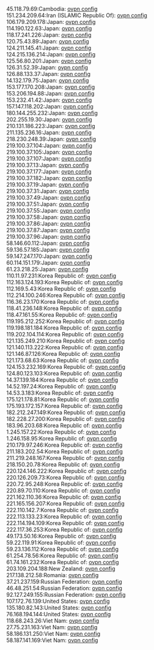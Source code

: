 45.118.79.69:Cambodia: [ovpn config](vpn/45_118_79_69.ovpn)  
151.234.209.64:Iran (ISLAMIC Republic Of): [ovpn config](vpn/151_234_209_64.ovpn)  
106.179.209.178:Japan: [ovpn config](vpn/106_179_209_178.ovpn)  
114.190.122.63:Japan: [ovpn config](vpn/114_190_122_63.ovpn)  
118.17.241.226:Japan: [ovpn config](vpn/118_17_241_226.ovpn)  
120.75.43.89:Japan: [ovpn config](vpn/120_75_43_89.ovpn)  
124.211.145.41:Japan: [ovpn config](vpn/124_211_145_41.ovpn)  
124.215.136.214:Japan: [ovpn config](vpn/124_215_136_214.ovpn)  
125.56.80.201:Japan: [ovpn config](vpn/125_56_80_201.ovpn)  
126.31.52.39:Japan: [ovpn config](vpn/126_31_52_39.ovpn)  
126.88.133.37:Japan: [ovpn config](vpn/126_88_133_37.ovpn)  
14.132.179.75:Japan: [ovpn config](vpn/14_132_179_75.ovpn)  
153.177.170.208:Japan: [ovpn config](vpn/153_177_170_208.ovpn)  
153.206.194.88:Japan: [ovpn config](vpn/153_206_194_88.ovpn)  
153.232.41.42:Japan: [ovpn config](vpn/153_232_41_42.ovpn)  
157.147.118.202:Japan: [ovpn config](vpn/157_147_118_202.ovpn)  
180.144.255.232:Japan: [ovpn config](vpn/180_144_255_232.ovpn)  
202.255.19.30:Japan: [ovpn config](vpn/202_255_19_30.ovpn)  
210.131.186.223:Japan: [ovpn config](vpn/210_131_186_223.ovpn)  
211.135.236.16:Japan: [ovpn config](vpn/211_135_236_16.ovpn)  
218.230.248.39:Japan: [ovpn config](vpn/218_230_248_39.ovpn)  
219.100.37.104:Japan: [ovpn config](vpn/219_100_37_104.ovpn)  
219.100.37.105:Japan: [ovpn config](vpn/219_100_37_105.ovpn)  
219.100.37.107:Japan: [ovpn config](vpn/219_100_37_107.ovpn)  
219.100.37.13:Japan: [ovpn config](vpn/219_100_37_13.ovpn)  
219.100.37.177:Japan: [ovpn config](vpn/219_100_37_177.ovpn)  
219.100.37.182:Japan: [ovpn config](vpn/219_100_37_182.ovpn)  
219.100.37.19:Japan: [ovpn config](vpn/219_100_37_19.ovpn)  
219.100.37.31:Japan: [ovpn config](vpn/219_100_37_31.ovpn)  
219.100.37.49:Japan: [ovpn config](vpn/219_100_37_49.ovpn)  
219.100.37.51:Japan: [ovpn config](vpn/219_100_37_51.ovpn)  
219.100.37.55:Japan: [ovpn config](vpn/219_100_37_55.ovpn)  
219.100.37.58:Japan: [ovpn config](vpn/219_100_37_58.ovpn)  
219.100.37.86:Japan: [ovpn config](vpn/219_100_37_86.ovpn)  
219.100.37.87:Japan: [ovpn config](vpn/219_100_37_87.ovpn)  
219.100.37.96:Japan: [ovpn config](vpn/219_100_37_96.ovpn)  
58.146.60.112:Japan: [ovpn config](vpn/58_146_60_112.ovpn)  
59.136.57.185:Japan: [ovpn config](vpn/59_136_57_185.ovpn)  
59.147.247.170:Japan: [ovpn config](vpn/59_147_247_170.ovpn)  
60.114.151.179:Japan: [ovpn config](vpn/60_114_151_179.ovpn)  
61.23.218.25:Japan: [ovpn config](vpn/61_23_218_25.ovpn)  
110.11.97.231:Korea Republic of: [ovpn config](vpn/110_11_97_231.ovpn)  
112.163.124.193:Korea Republic of: [ovpn config](vpn/112_163_124_193.ovpn)  
112.169.5.43:Korea Republic of: [ovpn config](vpn/112_169_5_43.ovpn)  
112.214.100.246:Korea Republic of: [ovpn config](vpn/112_214_100_246.ovpn)  
116.36.23.170:Korea Republic of: [ovpn config](vpn/116_36_23_170.ovpn)  
118.41.236.148:Korea Republic of: [ovpn config](vpn/118_41_236_148.ovpn)  
118.47.161.55:Korea Republic of: [ovpn config](vpn/118_47_161_55.ovpn)  
119.195.212.252:Korea Republic of: [ovpn config](vpn/119_195_212_252.ovpn)  
119.198.181.184:Korea Republic of: [ovpn config](vpn/119_198_181_184.ovpn)  
119.202.104.114:Korea Republic of: [ovpn config](vpn/119_202_104_114.ovpn)  
121.135.249.210:Korea Republic of: [ovpn config](vpn/121_135_249_210.ovpn)  
121.140.113.222:Korea Republic of: [ovpn config](vpn/121_140_113_222.ovpn)  
121.146.87.126:Korea Republic of: [ovpn config](vpn/121_146_87_126.ovpn)  
121.173.68.63:Korea Republic of: [ovpn config](vpn/121_173_68_63.ovpn)  
124.153.232.169:Korea Republic of: [ovpn config](vpn/124_153_232_169.ovpn)  
124.80.123.103:Korea Republic of: [ovpn config](vpn/124_80_123_103.ovpn)  
14.37.139.184:Korea Republic of: [ovpn config](vpn/14_37_139_184.ovpn)  
14.52.197.24:Korea Republic of: [ovpn config](vpn/14_52_197_24.ovpn)  
14.53.3.183:Korea Republic of: [ovpn config](vpn/14_53_3_183.ovpn)  
175.121.178.81:Korea Republic of: [ovpn config](vpn/175_121_178_81.ovpn)  
175.193.172.157:Korea Republic of: [ovpn config](vpn/175_193_172_157.ovpn)  
182.212.247.149:Korea Republic of: [ovpn config](vpn/182_212_247_149.ovpn)  
182.228.27.200:Korea Republic of: [ovpn config](vpn/182_228_27_200.ovpn)  
183.96.203.68:Korea Republic of: [ovpn config](vpn/183_96_203_68.ovpn)  
1.245.157.22:Korea Republic of: [ovpn config](vpn/1_245_157_22.ovpn)  
1.246.158.95:Korea Republic of: [ovpn config](vpn/1_246_158_95.ovpn)  
210.179.97.246:Korea Republic of: [ovpn config](vpn/210_179_97_246.ovpn)  
211.183.202.54:Korea Republic of: [ovpn config](vpn/211_183_202_54.ovpn)  
211.219.248.167:Korea Republic of: [ovpn config](vpn/211_219_248_167.ovpn)  
218.150.20.78:Korea Republic of: [ovpn config](vpn/218_150_20_78.ovpn)  
220.124.146.222:Korea Republic of: [ovpn config](vpn/220_124_146_222.ovpn)  
220.126.209.73:Korea Republic of: [ovpn config](vpn/220_126_209_73.ovpn)  
220.72.95.248:Korea Republic of: [ovpn config](vpn/220_72_95_248.ovpn)  
220.89.70.110:Korea Republic of: [ovpn config](vpn/220_89_70_110.ovpn)  
221.162.110.36:Korea Republic of: [ovpn config](vpn/221_162_110_36.ovpn)  
221.165.156.207:Korea Republic of: [ovpn config](vpn/221_165_156_207.ovpn)  
222.110.142.7:Korea Republic of: [ovpn config](vpn/222_110_142_7.ovpn)  
222.113.133.23:Korea Republic of: [ovpn config](vpn/222_113_133_23.ovpn)  
222.114.194.109:Korea Republic of: [ovpn config](vpn/222_114_194_109.ovpn)  
222.117.36.253:Korea Republic of: [ovpn config](vpn/222_117_36_253.ovpn)  
49.173.50.16:Korea Republic of: [ovpn config](vpn/49_173_50_16.ovpn)  
59.22.119.91:Korea Republic of: [ovpn config](vpn/59_22_119_91.ovpn)  
59.23.136.112:Korea Republic of: [ovpn config](vpn/59_23_136_112.ovpn)  
61.254.78.56:Korea Republic of: [ovpn config](vpn/61_254_78_56.ovpn)  
61.74.161.232:Korea Republic of: [ovpn config](vpn/61_74_161_232.ovpn)  
203.109.204.188:New Zealand: [ovpn config](vpn/203_109_204_188.ovpn)  
217.138.212.58:Romania: [ovpn config](vpn/217_138_212_58.ovpn)  
37.21.237.159:Russian Federation: [ovpn config](vpn/37_21_237_159.ovpn)  
46.48.251.54:Russian Federation: [ovpn config](vpn/46_48_251_54.ovpn)  
92.127.249.155:Russian Federation: [ovpn config](vpn/92_127_249_155.ovpn)  
107.172.76.139:United States: [ovpn config](vpn/107_172_76_139.ovpn)  
135.180.82.143:United States: [ovpn config](vpn/135_180_82_143.ovpn)  
76.168.194.144:United States: [ovpn config](vpn/76_168_194_144.ovpn)  
118.68.243.26:Viet Nam: [ovpn config](vpn/118_68_243_26.ovpn)  
27.75.231.163:Viet Nam: [ovpn config](vpn/27_75_231_163.ovpn)  
58.186.131.250:Viet Nam: [ovpn config](vpn/58_186_131_250.ovpn)  
58.187.141.169:Viet Nam: [ovpn config](vpn/58_187_141_169.ovpn)  
